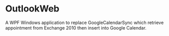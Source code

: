 OutlookWeb
==========
A WPF Windows application to replace GoogleCalendarSync which retrieve appointment from Exchange 2010 then insert into Google Calendar.
